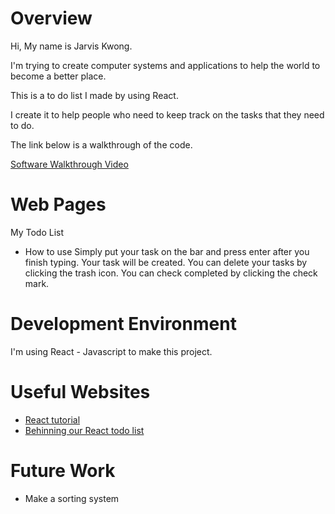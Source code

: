 # Overview

Hi, My name is Jarvis Kwong.

I'm trying to create computer systems and applications to help the world to become a better place.

This is a to do list I made by using React.

I create it to help people who need to keep track on the tasks that they need to do. 

The link below is a walkthrough of the code.

[Software Walkthrough Video](https://youtu.be/W7h7mcCXZ4k)

# Web Pages

My Todo List 

- How to use
Simply put your task on the bar and press enter after you finish typing.
Your task will be created.
You can delete your tasks by clicking the trash icon.
You can check completed by clicking the check mark.


# Development Environment

I'm using React - Javascript to make this project.

# Useful Websites

* [React tutorial](https://reactjs.org/tutorial/tutorial.html)
* [Behinning our React todo list](https://developer.mozilla.org/en-US/docs/Learn/Tools_and_testing/Client-side_JavaScript_frameworks/React_todo_list_beginning)

# Future Work

* Make a sorting system

